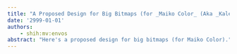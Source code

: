 ```yaml
---
title: "A Proposed Design for Big Bitmaps (for _Maiko Color_ (Aka _Kaleidoscope_))"
date: '2999-01-01'
authors: 
    - shih:mv:envos
abstract: "Here's a proposed design for big bitmaps (for Maiko Color)."
---
```


